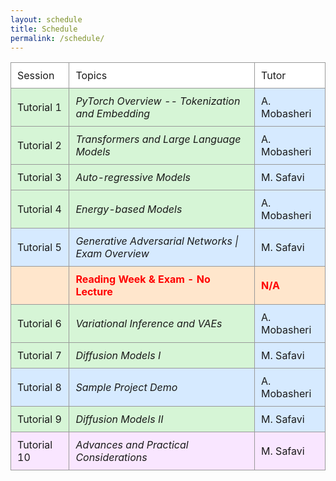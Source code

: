```yaml
---
layout: schedule
title: Schedule
permalink: /schedule/
---
```


<table style="border-collapse: collapse; width: 100%;">
    <tr style="background-color: white;">
    <td style="border: 1px solid #999; padding: 10px;">Session</td>
    <td style="border: 1px solid #999; padding: 10px;">
      Topics
    </td>
    <td style="border: 1px solid #999; padding: 10px; background-color: white;">Tutor</td>
  </tr>
  <tr style="background-color: #d6f5d6;">
    <td style="border: 1px solid #999; padding: 10px;">Tutorial 1</td>
    <td style="border: 1px solid #999; padding: 10px; font-style: italic;">
      PyTorch Overview -- Tokenization and Embedding
    </td>
    <td style="border: 1px solid #999; padding: 10px; background-color: #d6eaff;">A. Mobasheri</td>
  </tr>
  <tr style="background-color: #d6f5d6;">
    <td style="border: 1px solid #999; padding: 10px;">Tutorial 2</td>
    <td style="border: 1px solid #999; padding: 10px; font-style: italic;">
      Transformers and Large Language Models
    </td>
    <td style="border: 1px solid #999; padding: 10px; background-color: #d6eaff;">A. Mobasheri</td>
  </tr>
  <tr style="background-color: #d6f5d6;">
    <td style="border: 1px solid #999; padding: 10px;">Tutorial 3</td>
    <td style="border: 1px solid #999; padding: 10px; font-style: italic;">
      Auto-regressive Models
    </td>
    <td style="border: 1px solid #999; padding: 10px; background-color: #d6eaff;">M. Safavi</td>
  </tr>
  <tr style="background-color: #d6f5d6;">
    <td style="border: 1px solid #999; padding: 10px;">Tutorial 4</td>
    <td style="border: 1px solid #999; padding: 10px; font-style: italic;">
      Energy-based Models
    </td>
    <td style="border: 1px solid #999; padding: 10px; background-color: #d6eaff;">A. Mobasheri</td>
  </tr>
  <tr style="background-color: #d6eaff;">
    <td style="border: 1px solid #999; padding: 10px;">Tutorial 5</td>
    <td style="border: 1px solid #999; padding: 10px; font-style: italic;"> Generative Adversarial Networks | Exam Overview</td>
    <td style="border: 1px solid #999; padding: 10px;">M. Safavi</td>
  </tr>
  <tr style="background-color: #ffe6cc;">
    <td style="border: 1px solid #999; padding: 10px;"></td>
    <td style="border: 1px solid #999; padding: 10px; color: red; font-weight: bold;">
      Reading Week & Exam - No Lecture
    </td>
    <td style="border: 1px solid #999; padding: 10px; color: red; font-weight: bold;">N/A</td>
  </tr>
  <tr style="background-color: #d6f5d6;">
    <td style="border: 1px solid #999; padding: 10px;">Tutorial 6</td>
    <td style="border: 1px solid #999; padding: 10px; font-style: italic;">
      Variational Inference and VAEs
    </td>
    <td style="border: 1px solid #999; padding: 10px; background-color: #d6eaff;">A. Mobasheri</td>
  </tr>
  <tr style="background-color: #d6f5d6;">
    <td style="border: 1px solid #999; padding: 10px;">Tutorial 7</td>
    <td style="border: 1px solid #999; padding: 10px; font-style: italic;">Diffusion Models I</td>
    <td style="border: 1px solid #999; padding: 10px; background-color: #d6eaff;">M. Safavi</td>
  </tr>
  <tr style="background-color: #d6eaff;">
    <td style="border: 1px solid #999; padding: 10px;">Tutorial 8</td>
    <td style="border: 1px solid #999; padding: 10px; font-style: italic;">Sample Project Demo</td>
    <td style="border: 1px solid #999; padding: 10px;">A. Mobasheri</td>
  </tr>
  <tr style="background-color: #d6f5d6;">
    <td style="border: 1px solid #999; padding: 10px;">Tutorial 9</td>
    <td style="border: 1px solid #999; padding: 10px; font-style: italic;">Diffusion Models II</td>
    <td style="border: 1px solid #999; padding: 10px; background-color: #d6eaff;">M. Safavi</td>
  </tr>
  <tr style="background-color: #f9e6ff;">
    <td style="border: 1px solid #999; padding: 10px;">Tutorial 10</td>
    <td style="border: 1px solid #999; padding: 10px; font-style: italic;">
      Advances and Practical Considerations
    </td>
    <td style="border: 1px solid #999; padding: 10px;">M. Safavi</td>
  </tr>
</table>
